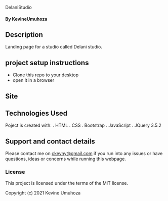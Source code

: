  DelaniStudio

#### By **KevineUmuhoza**
## Description
Landing page for a studio called Delani studio.

## project setup instructions
* Clone this repo to your desktop
* open it in a browser

## Site


## Technologies Used
Poject is created with:
 . HTML
 . CSS
 . Bootstrap
 . JavaScript
 . JQuery 3.5.2


## Support and contact details
Please contact me on ckevny@gmail.com if you run into any issues or have questions, ideas or concerns while running this webpage. 

### License
This project is licensed under the terms of the MIT license.

Copyright (c) 2021 Kevine Umuhoza